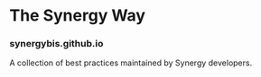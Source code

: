 # The Synergy Way
### synergybis.github.io
A collection of best practices maintained by Synergy developers.
